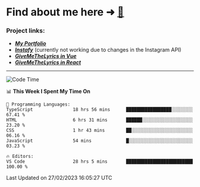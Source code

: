 # Find about me here ➜ [🧑](https://pauabella.dev)

### Project links:
- ***[My Portfolio](https://pauabella.dev)***
- ***[Instafy](https://instafy.me)*** (currently not working due to changes in the Instagram API)
- ***[GiveMeTheLyrics in Vue](https://lyrics.pauabella.dev)***
- ***[GiveMeTheLyrics in React](https://pauabella.dev/GiveMeTheLyrics)***

---
<!--START_SECTION:waka-->
![Code Time](http://img.shields.io/badge/Code%20Time-1%2C935%20hrs%2050%20mins-blue)

📊 **This Week I Spent My Time On** 

```text
💬 Programming Languages: 
TypeScript               18 hrs 56 mins      █████████████████░░░░░░░░   67.41 % 
HTML                     6 hrs 31 mins       ██████░░░░░░░░░░░░░░░░░░░   23.20 % 
CSS                      1 hr 43 mins        ██░░░░░░░░░░░░░░░░░░░░░░░   06.16 % 
JavaScript               54 mins             █░░░░░░░░░░░░░░░░░░░░░░░░   03.23 % 

🔥 Editors: 
VS Code                  28 hrs 5 mins       █████████████████████████   100.00 % 
```


 Last Updated on 27/02/2023 16:05:27 UTC
<!--END_SECTION:waka-->
